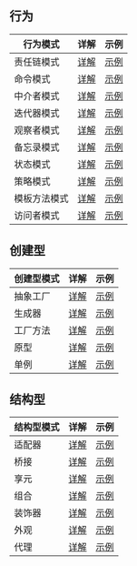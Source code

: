 ## 行为

| 行为模式   | 详解 | 示例 |
|--------|---|---|
| 责任链模式  |[详解](./behavior/chain-of-responsibility/readme.md) | [示例](./behavior/chain-of-responsibility)
| 命令模式   |[详解](./behavior/command/readme.md) | [示例](./behavior/command)
| 中介者模式  | [详解](./behavior/controller/readme.md)| [示例](./behavior/controller)
| 迭代器模式  |[详解](./behavior/iterator/readme.md) |[示例](./behavior/iterator)
| 观察者模式  |[详解](./behavior/observer/readme.md) |[示例](./behavior/observer)
| 备忘录模式  |[详解](./behavior/snapshot/readme.md) |[示例](./behavior/snapshot)
| 状态模式   |[详解](./behavior/state/readme.md) |[示例](./behavior/state)
| 策略模式   |[详解](./behavior/strategy/readme.md) |[示例](./behavior/strategy)
| 模板方法模式 |[详解](./behavior/template-method/readme.md) |[示例](./behavior/template-method)
| 访问者模式  |[详解](./behavior/visitor/readme.md) |[示例](./behavior/visitor)

## 创建型
| 创建型模式 | 详解 | 示例 |
|-----|---|---|
|抽象工厂 |[详解](./creative/abstract-factory/readme.md) |[示例](./creative/abstract-factory)
|生成器 |[详解](./creative/builder/readme.md) |[示例](./creative/builder)
|工厂方法 |[详解](./creative/factory-method/readme.md) |[示例](./creative/factory-method)
|原型 |[详解](./creative/factory-method/readme.md) |[示例](./creative/factory-method)
|单例 |[详解](./creative/singleton/readme.md) |[示例](./creative/singleton)

## 结构型
| 结构型模式 | 详解 | 示例 |
|-----|---|---|
|适配器 |[详解](./structured/adapter/readme.md) |[示例](./structured/adapter)
|桥接 |[详解](./structured/bridge/readme.md) |[示例](./structured/bridge)
|享元 |[详解](./structured/cache/readme.md) |[示例](./structured/cache)
|组合 |[详解](./structured/composite/readme.md) |[示例](./structured/composite)
|装饰器 |[详解](./structured/decorator/readme.md) |[示例](./structured/decorator)
|外观 |[详解](./structured/facade/readme.md) |[示例](./structured/facade)
|代理 |[详解](./structured/proxy/readme.md) |[示例](./structured/proxy)